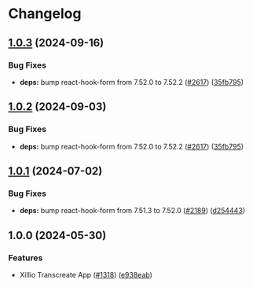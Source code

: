# Changelog

## [1.0.3](https://github.com/adaptdk/marketplace-partner-apps/compare/xillio-transcreate-v1.0.2...xillio-transcreate-v1.0.3) (2024-09-16)


### Bug Fixes

* **deps:** bump react-hook-form from 7.52.0 to 7.52.2 ([#2617](https://github.com/adaptdk/marketplace-partner-apps/issues/2617)) ([35fb795](https://github.com/adaptdk/marketplace-partner-apps/commit/35fb79503eeae20e557c7490f598c3422f29574f))

## [1.0.2](https://github.com/contentful/marketplace-partner-apps/compare/xillio-transcreate-v1.0.1...xillio-transcreate-v1.0.2) (2024-09-03)


### Bug Fixes

* **deps:** bump react-hook-form from 7.52.0 to 7.52.2 ([#2617](https://github.com/contentful/marketplace-partner-apps/issues/2617)) ([35fb795](https://github.com/contentful/marketplace-partner-apps/commit/35fb79503eeae20e557c7490f598c3422f29574f))

## [1.0.1](https://github.com/contentful/marketplace-partner-apps/compare/xillio-transcreate-v1.0.0...xillio-transcreate-v1.0.1) (2024-07-02)


### Bug Fixes

* **deps:** bump react-hook-form from 7.51.3 to 7.52.0 ([#2189](https://github.com/contentful/marketplace-partner-apps/issues/2189)) ([d254443](https://github.com/contentful/marketplace-partner-apps/commit/d254443adc505caac3aa834db939a0bbee413945))

## 1.0.0 (2024-05-30)


### Features

* Xillio Transcreate App ([#1318](https://github.com/contentful/marketplace-partner-apps/issues/1318)) ([e938eab](https://github.com/contentful/marketplace-partner-apps/commit/e938eabc902fb43efedb1220dfecd092ac5c4ced))
